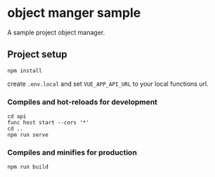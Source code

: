# object manger sample
A sample project object manager. 

## Project setup
```
npm install
```

create `.env.local` and set `VUE_APP_API_URL` to your local functions url.

### Compiles and hot-reloads for development
```
cd api
func host start --cors '*'
cd ..
npm run serve
```

### Compiles and minifies for production
```
npm run build
```
